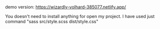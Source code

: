 demo version: https://wizardly-volhard-385077.netlify.app/ 

You doesn't need to install anything for open my project.
I have used just command "sass src/style.scss dist/style.css"

